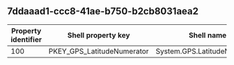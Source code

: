 ## 7ddaaad1-ccc8-41ae-b750-b2cb8031aea2

Property identifier | Shell property key | Shell name | Alias
--- | --- | --- | ---
100 | PKEY_GPS_LatitudeNumerator | System.GPS.LatitudeNumerator | 

